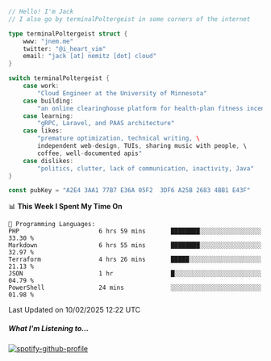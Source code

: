 ```go
// Hello! I'm Jack
// I also go by terminalPoltergeist in some corners of the internet

type terminalPoltergeist struct {
    www: "jnem.me"
    twitter: "@i_heart_vim"
    email: "jack [at] nemitz [dot] cloud"
}

switch terminalPoltergeist {
    case work:
        "Cloud Engineer at the University of Minnesota"
    case building:
        "an online clearinghouse platform for health-plan fitness incentive programs"
    case learning:
        "gRPC, Laravel, and PAAS architecture"
    case likes:
        "premature optimization, technical writing, \
        independent web-design, TUIs, sharing music with people, \
        coffee, well-documented apis"
    case dislikes:
        "politics, clutter, lack of communication, inactivity, Java"
}

const pubKey = "A2E4 3AA1 77B7 E36A 05F2  3DF6 A25B 2683 4BB1 E43F"
```

<!--START_SECTION:waka-->
📊 **This Week I Spent My Time On** 

```text
💬 Programming Languages: 
PHP                      6 hrs 59 mins       ████████░░░░░░░░░░░░░░░░░   33.30 % 
Markdown                 6 hrs 55 mins       ████████░░░░░░░░░░░░░░░░░   32.97 % 
Terraform                4 hrs 26 mins       █████░░░░░░░░░░░░░░░░░░░░   21.13 % 
JSON                     1 hr                █░░░░░░░░░░░░░░░░░░░░░░░░   04.79 % 
PowerShell               24 mins             ░░░░░░░░░░░░░░░░░░░░░░░░░   01.98 % 
```


 Last Updated on 10/02/2025 12:22 UTC
<!--END_SECTION:waka-->

##### What I'm Listening to...

[![spotify-github-profile](https://jnem.me/listening-item?maxAge=2592000)](https://jnem.me/listening)
